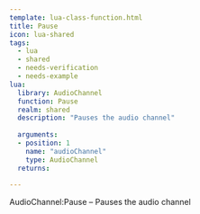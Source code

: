 ```yaml
---
template: lua-class-function.html
title: Pause
icon: lua-shared
tags:
  - lua
  - shared
  - needs-verification
  - needs-example
lua:
  library: AudioChannel
  function: Pause
  realm: shared
  description: "Pauses the audio channel"
  
  arguments:
  - position: 1
    name: "audioChannel"
    type: AudioChannel
  returns:
    
---
```


<div class="lua__search__keywords">
AudioChannel:Pause &#x2013; Pauses the audio channel
</div>
